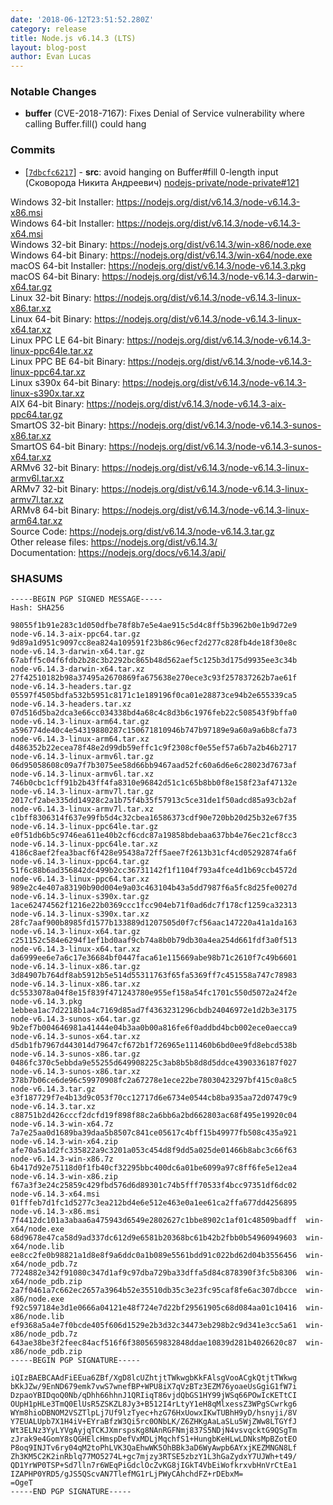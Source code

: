 ```yaml
---
date: '2018-06-12T23:51:52.280Z'
category: release
title: Node.js v6.14.3 (LTS)
layout: blog-post
author: Evan Lucas
---
```


### Notable Changes

- **buffer** (CVE-2018-7167): Fixes Denial of Service vulnerability where calling Buffer.fill() could hang

### Commits

- [[`7dbcfc6217`](https://github.com/nodejs/node/commit/7dbcfc6217)] - **src**: avoid hanging on Buffer#fill 0-length input (Сковорода Никита Андреевич) [nodejs-private/node-private#121](https://github.com/nodejs-private/node-private/pull/121)

Windows 32-bit Installer: https://nodejs.org/dist/v6.14.3/node-v6.14.3-x86.msi \
Windows 64-bit Installer: https://nodejs.org/dist/v6.14.3/node-v6.14.3-x64.msi \
Windows 32-bit Binary: https://nodejs.org/dist/v6.14.3/win-x86/node.exe \
Windows 64-bit Binary: https://nodejs.org/dist/v6.14.3/win-x64/node.exe \
macOS 64-bit Installer: https://nodejs.org/dist/v6.14.3/node-v6.14.3.pkg \
macOS 64-bit Binary: https://nodejs.org/dist/v6.14.3/node-v6.14.3-darwin-x64.tar.gz \
Linux 32-bit Binary: https://nodejs.org/dist/v6.14.3/node-v6.14.3-linux-x86.tar.xz \
Linux 64-bit Binary: https://nodejs.org/dist/v6.14.3/node-v6.14.3-linux-x64.tar.xz \
Linux PPC LE 64-bit Binary: https://nodejs.org/dist/v6.14.3/node-v6.14.3-linux-ppc64le.tar.xz \
Linux PPC BE 64-bit Binary: https://nodejs.org/dist/v6.14.3/node-v6.14.3-linux-ppc64.tar.xz \
Linux s390x 64-bit Binary: https://nodejs.org/dist/v6.14.3/node-v6.14.3-linux-s390x.tar.xz \
AIX 64-bit Binary: https://nodejs.org/dist/v6.14.3/node-v6.14.3-aix-ppc64.tar.gz \
SmartOS 32-bit Binary: https://nodejs.org/dist/v6.14.3/node-v6.14.3-sunos-x86.tar.xz \
SmartOS 64-bit Binary: https://nodejs.org/dist/v6.14.3/node-v6.14.3-sunos-x64.tar.xz \
ARMv6 32-bit Binary: https://nodejs.org/dist/v6.14.3/node-v6.14.3-linux-armv6l.tar.xz \
ARMv7 32-bit Binary: https://nodejs.org/dist/v6.14.3/node-v6.14.3-linux-armv7l.tar.xz \
ARMv8 64-bit Binary: https://nodejs.org/dist/v6.14.3/node-v6.14.3-linux-arm64.tar.xz \
Source Code: https://nodejs.org/dist/v6.14.3/node-v6.14.3.tar.gz \
Other release files: https://nodejs.org/dist/v6.14.3/ \
Documentation: https://nodejs.org/docs/v6.14.3/api/

### SHASUMS

```
-----BEGIN PGP SIGNED MESSAGE-----
Hash: SHA256

98055f1b91e283c1d050dfbe78f8b7e5e4ae915c5d4c8ff5b3962b0e1b9d72e9  node-v6.14.3-aix-ppc64.tar.gz
9d89a1d951c9097cc8ea824a109591f23b86c96ecf2d277c828fb4de18f30e8c  node-v6.14.3-darwin-x64.tar.gz
67abff5c04f6fdb2b28c3b2292bc865b48d562aef5c125b3d175d9935ee3c34b  node-v6.14.3-darwin-x64.tar.xz
27f42510182b98a37495a2670869fa675638e270ece3c93f257837262b7ae61f  node-v6.14.3-headers.tar.gz
05597f4505bdfa532b5951c8171c1e189196f0ca01e28873ce94b2e655339ca5  node-v6.14.3-headers.tar.xz
07d516d5ba2dca3e66cc034338bd4a68c4c8d3b6c1976feb22c508543f9bffa0  node-v6.14.3-linux-arm64.tar.gz
a596774de40c4e54319880287c150671810946b747b97189e9a60a9a6b8cfa73  node-v6.14.3-linux-arm64.tar.xz
d486352b22ecea78f48e2d99db59effc1c9f2308cf0e55ef57a6b7a2b46b2717  node-v6.14.3-linux-armv6l.tar.gz
06d95058608c09a7f7b3075ee58d66bb9467aad52fc60a6d6e6c28023d7673af  node-v6.14.3-linux-armv6l.tar.xz
746b0cbc1cff91b2b43ff4fa8310e96842d51c1c65b8bb0f8e158f23af47132e  node-v6.14.3-linux-armv7l.tar.gz
2017cf2abe335dd14928c2a1b75f4b35f57913c5ce31de1f50adcd85a93cb2af  node-v6.14.3-linux-armv7l.tar.xz
c1bff8306314f637e99fb5d4c32cbea16586373cdf90e720bb20d25b32e67f35  node-v6.14.3-linux-ppc64le.tar.gz
e0f51db6b5c9746ea611e40b2cf6cdc87a19858bdebaa637bb4e76ec21cf8cc3  node-v6.14.3-linux-ppc64le.tar.xz
4186c8aef2fea3bacf6f428e95438a72ff5aee7f2613b31cf4cd05292874fa6f  node-v6.14.3-linux-ppc64.tar.gz
51f6c88b6ad356842dc499b2cc36731142f1f1104f793a4fce4d1b69ccb4572d  node-v6.14.3-linux-ppc64.tar.xz
989e2c4e407a83190b90d004e9a03c463104b43a5dd7987f6a5fc8d25fe0027d  node-v6.14.3-linux-s390x.tar.gz
1ace62474562f1216e22b0369ccc1fcc904eb71f0ad6dc7f178cf1259ca32313  node-v6.14.3-linux-s390x.tar.xz
28fc7aaf900b8985fd1577b133889d1207505d0f7cf56aac147220a41a1da163  node-v6.14.3-linux-x64.tar.gz
c251152c584e6294f1ef1bd0aaf9cb74a8b0b79db30a4ea254d661fdf3a0f513  node-v6.14.3-linux-x64.tar.xz
da6999ee6e7a6c17e36684bf0447faca61e115669abe98b71c2610f7c49b6601  node-v6.14.3-linux-x86.tar.gz
3d84907b764df8ab5912b5e514d55311763f65fa5369ff7c451558a747c78983  node-v6.14.3-linux-x86.tar.xz
dc5533078a04f8e15f839f471243780e955ef158a54fc1701c550d5072a24f2e  node-v6.14.3.pkg
1ebbea1ac7d2218b1a4c7169d85ad7f4363231296cbdb24046972e1d2b3e3175  node-v6.14.3-sunos-x64.tar.gz
9b2ef7b004646981a41444e04b3aa0b00a816fe6f0addbd4bcb002ece0aecca9  node-v6.14.3-sunos-x64.tar.xz
d5db1fb7967d443014d79647cf672b1f726965e111460b6bd0ee9fd8ebcd538b  node-v6.14.3-sunos-x86.tar.gz
0486fc370c5ebbda9e55255d649908225c3ab8b5b8d8d5ddce4390336187f027  node-v6.14.3-sunos-x86.tar.xz
378b7b06ce6de96c59970908fc2a67278e1ece22be78030423297bf415c0a8c5  node-v6.14.3.tar.gz
e3f187729f7e4b13d9c053f70cc12717d6e6734e0544cb8ba935aa72d07479c9  node-v6.14.3.tar.xz
c88751b2d426cccf2dcfd19f898f88c2a6bb6a2bd662803ac68f495e19920c04  node-v6.14.3-win-x64.7z
7a7e25aa0d1689ba39daa5b8507c841ce05617c4bff15b49977fb508c435a921  node-v6.14.3-win-x64.zip
afe70a5a1d2fc335822a9c3201a053c454d8f9dd5a025de01466b8abc3c66f63  node-v6.14.3-win-x86.7z
6b417d92e75118d0f1fb40cf32295bbc400dc6a01be6099a97c8ff6fe5e12ea4  node-v6.14.3-win-x86.zip
f67a3f3e24c25859c429fbd576d6d89301c74b5fff70533f4bcc97351df6dc02  node-v6.14.3-x64.msi
01fffeb7d1fc1d5277c3ea212bd4e6e512e463e0a1ee61ca2ffa677dd4256895  node-v6.14.3-x86.msi
7f4412dc101a3abaa6a475943d6549e2802627c1bbe8902c1af01c48509badff  win-x64/node.exe
68d9678e47ca58d9ad337dc612d9e6581b20368bc61b42b2fbb0b54960949603  win-x64/node.lib
ee8cc2fe0b98821a1d8e8f9a6ddc0a1b089e5561bdd91c022bd62d04b3556456  win-x64/node_pdb.7z
7724882e342f91080c347d1af9c97dba729ba33dffa5d84c878390f3fc5b8306  win-x64/node_pdb.zip
2a7f0461a7c662ec2657a3964b52e35510db35c3e23fc95caf8fe6ac307dbcce  win-x86/node.exe
f92c597184e3d1e0666a04121e48f724e7d22bf29561905c68d084aa01c10416  win-x86/node.lib
ef9368a5a4e7f0bcde405f606d1529e2b3d32c34473eb298b2c9d341e3cc5a61  win-x86/node_pdb.7z
643ae38be3f2feec84acf516f6f3805659832848ddae10839d281b4026620c87  win-x86/node_pdb.zip
-----BEGIN PGP SIGNATURE-----

iQIzBAEBCAAdFiEEua6ZBf/XgD8lcUZhtjtTWkwgbKkFAlsgVooACgkQtjtTWkwg
bKkJZw/9EnND679emk7vwS7wnefBP+WPU8iX7qVzBTz3EZM76yoaeUsGgiG1fW7i
DzpaoYBIDqoQ0Nb/qDhh66hhnJ1QRIiqT86vjdQbGS1HY99jWSq66POwIcKETtCI
OUpH1pHLe3TmQ0ElUsR5ZSKZL8Jy3+B512I4rLtyY1eH8qMlxessZ3WPgSCwrkg6
WYm8hioDBNOM2VSZTlpLj7Uf9lzTyec+hzG76HxUowxIKwTUBhH9yD/hsnyji/8V
Y7EUALUpb7X1H4iV+EYraBfzW3Qi5rc0ONbLK/Z6ZHKgAaLaSLu5WjZWw8LTGYfJ
Wt3ELNz3YyLYVgAyjqTCKJXmrspsKg8NAnRGFNmj837S5NDjN4vsvqcktG9QSgTm
zJrak9e4GomY8sQGHElcHmspDefVxMDLjMqchfS1+HungbKeHLwLDNksMpBZotEO
P8oq9INJTv6ry04qM2toPhLVK3QaEhwWK5OhBBk3aD6WyAwpb6AYxjKEZMNGN8Lf
Zh3KM5C2K2inRblq77MO5274L+gc7mjzy3RTSE5zbzY1L3hGaZydxY7UJWh+t49/
QD1YrWP0TSP+Sd7lln7r6WEqPiGdclOcZvKG8jIGkT4VbEiWofkrxvbHnVrCtEa1
IZAPHP0YRD5/gJS5QScvAN7TlefMG1rLjPWyCAhchdFZ+rDEbxM=
=OgeT
-----END PGP SIGNATURE-----

```
